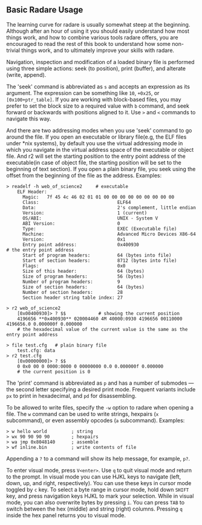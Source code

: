 ## Basic Radare Usage

The learning curve for radare is usually somewhat steep at the beginning. Although after an hour of using it you should easily understand how most things work, and how to combine various tools radare offers, you are encouraged to read the rest of this book to understand how some non-trivial things work, and to ultimately improve your skills with radare.

Navigation, inspection and modification of a loaded binary file is performed using three simple actions: seek (to position), print (buffer), and alterate (write, append).

The 'seek' command is abbreviated as `s` and accepts an expression as its argument. The expression can be something like `10`, `+0x25`, or `[0x100+ptr_table]`. If you are working with block-based files, you may prefer to set the block size to a required value with `b` command, and seek forward or backwards with positions aligned to it. Use `>` and `<` commands to navigate this way.

And there are two addressing modes when you use 'seek' command to go around the file. If you open an executable or library file(e.g, the ELF files under *nix systems), by default you use the virtual addressing mode in which you navigate in the virtual address space of the executable or object file. And r2 will set the starting position to the entry point address of the executable(in case of object file, the starting position will be set to the beginning of text section). If you open a plain binary file, you seek using the offset from the beginning of the file as the address. Examples:

	> readelf -h web_of_science2     # executable
		ELF Header:
          Magic:   7f 45 4c 46 02 01 01 00 00 00 00 00 00 00 00 00
          Class:                             ELF64
          Data:                              2's complement, little endian
          Version:                           1 (current)
          OS/ABI:                            UNIX - System V
          ABI Version:                       0
          Type:                              EXEC (Executable file)
          Machine:                           Advanced Micro Devices X86-64
          Version:                           0x1
          Entry point address:               0x400930                                # the entry point address
          Start of program headers:          64 (bytes into file)
          Start of section headers:          8712 (bytes into file)
          Flags:                             0x0
          Size of this header:               64 (bytes)
          Size of program headers:           56 (bytes)
          Number of program headers:         9
          Size of section headers:           64 (bytes)
          Number of section headers:         28
          Section header string table index: 27

	> r2 web_of_science2
		[0x00400930]> ? $$            # showing the current position
		4196656 **0x400930** 020004460 4M 40000:0930 4196656 00110000 4196656.0 0.000000f 0.000000
		# the hexadecimal value of the current value is the same as the entry point address

	> file test.cfg   # plain binary file
		test.cfg: data
	> r2 test.cfg
		[0x00000000]> ? $$
        0 0x0 00 0 0000:0000 0 00000000 0.0 0.000000f 0.000000
		# the current position is 0

The 'print' command is abbreviated as `p` and has a number of submodes — the second letter specifying a desired print mode. Frequent variants include `px` to print in hexadecimal, and `pd` for disassembling.

To be allowed to write files, specify the `-w` option to radare when opening a file. The `w` command can be used to write strings, hexpairs (`x` subcommand), or even assembly opcodes (`a` subcommand). Examples:

    > w hello world         ; string
    > wx 90 90 90 90        ; hexpairs
    > wa jmp 0x8048140      ; assemble
    > wf inline.bin         ; write contents of file

Appending a `?` to a command will show its help message, for example, `p?`.

To enter visual mode, press `V<enter>`. Use `q` to quit visual mode and return to the prompt.
In visual mode you can use HJKL keys to navigate (left, down, up, and right, respectively). You can use these keys in cursor mode toggled by `c` key. To select a byte range in cursor mode, hold down `SHIFT` key, and press navigation keys HJKL to mark your selection.
While in visual mode, you can also overwrite bytes by pressing `i`. You can press `TAB` to switch between the hex (middle) and string (right) columns. Pressing `q` inside the hex panel returns you to visual mode.
